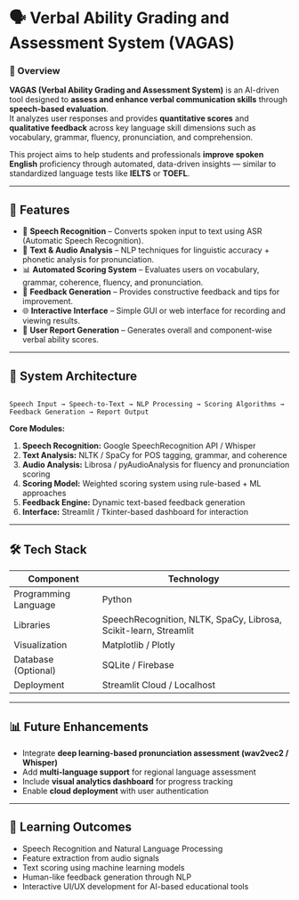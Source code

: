 # 🗣️ Verbal Ability Grading and Assessment System (VAGAS)

### 🎯 Overview
**VAGAS (Verbal Ability Grading and Assessment System)** is an AI-driven tool designed to **assess and enhance verbal communication skills** through **speech-based evaluation**.  
It analyzes user responses and provides **quantitative scores** and **qualitative feedback** across key language skill dimensions such as vocabulary, grammar, fluency, pronunciation, and comprehension.

This project aims to help students and professionals **improve spoken English** proficiency through automated, data-driven insights — similar to standardized language tests like **IELTS** or **TOEFL**.

---

## 🚀 Features
- 🎤 **Speech Recognition** – Converts spoken input to text using ASR (Automatic Speech Recognition).
- 🧠 **Text & Audio Analysis** – NLP techniques for linguistic accuracy + phonetic analysis for pronunciation.
- 📊 **Automated Scoring System** – Evaluates users on vocabulary, grammar, coherence, fluency, and pronunciation.
- 💬 **Feedback Generation** – Provides constructive feedback and tips for improvement.
- 🌐 **Interactive Interface** – Simple GUI or web interface for recording and viewing results.
- 🧾 **User Report Generation** – Generates overall and component-wise verbal ability scores.

---

## 🧩 System Architecture
```

Speech Input → Speech-to-Text → NLP Processing → Scoring Algorithms → Feedback Generation → Report Output

```

**Core Modules:**
1. **Speech Recognition:** Google SpeechRecognition API / Whisper  
2. **Text Analysis:** NLTK / SpaCy for POS tagging, grammar, and coherence  
3. **Audio Analysis:** Librosa / pyAudioAnalysis for fluency and pronunciation scoring  
4. **Scoring Model:** Weighted scoring system using rule-based + ML approaches  
5. **Feedback Engine:** Dynamic text-based feedback generation  
6. **Interface:** Streamlit / Tkinter-based dashboard for interaction  

---

## 🛠️ Tech Stack
| Component | Technology |
|------------|-------------|
| Programming Language | Python |
| Libraries | SpeechRecognition, NLTK, SpaCy, Librosa, Scikit-learn, Streamlit |
| Visualization | Matplotlib / Plotly |
| Database (Optional) | SQLite / Firebase |
| Deployment | Streamlit Cloud / Localhost |

---

## 📊 Future Enhancements
- Integrate **deep learning-based pronunciation assessment (wav2vec2 / Whisper)**  
- Add **multi-language support** for regional language assessment  
- Include **visual analytics dashboard** for progress tracking  
- Enable **cloud deployment** with user authentication  

---

## 🧠 Learning Outcomes
- Speech Recognition and Natural Language Processing  
- Feature extraction from audio signals  
- Text scoring using machine learning models  
- Human-like feedback generation through NLP  
- Interactive UI/UX development for AI-based educational tools  

